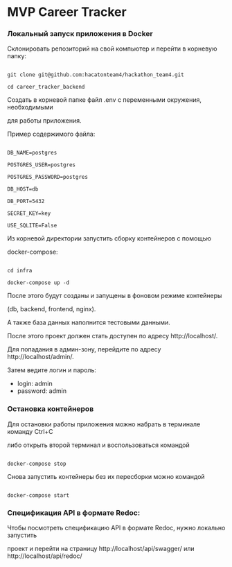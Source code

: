# MVP Career Tracker
  

### Локальный запуск приложения в Docker

  

Склонировать репозиторий на свой компьютер и перейти в корневую папку:

```

git clone git@github.com:hacatonteam4/hackathon_team4.git

cd career_tracker_backend

```

  

Создать в корневой папке файл .env с переменными окружения, необходимыми

для работы приложения.

  

Пример содержимого файла:

```

DB_NAME=postgres

POSTGRES_USER=postgres

POSTGRES_PASSWORD=postgres

DB_HOST=db

DB_PORT=5432

SECRET_KEY=key

USE_SQLITE=False

```

  

Из корневой директории запустить сборку контейнеров с помощью

docker-compose:

```

cd infra

docker-compose up -d

```

После этого будут созданы и запущены в фоновом режиме контейнеры

(db, backend, frontend, nginx).

А также база данных наполнится тестовыми данными.


После этого проект должен стать доступен по адресу http://localhost/.



Для попадания в админ-зону, перейдите по адресу http://localhost/admin/.

Затем ведите логин и пароль:
- login: admin
- password: admin
  

### Остановка контейнеров

  

Для остановки работы приложения можно набрать в терминале команду Ctrl+C

либо открыть второй терминал и воспользоваться командой

```

docker-compose stop

```

Снова запустить контейнеры без их пересборки можно командой

```

docker-compose start

```

  

### Спецификация API в формате Redoc:

  

Чтобы посмотреть спецификацию API в формате Redoc, нужно локально запустить

проект и перейти на страницу http://localhost/api/swagger/ или http://localhost/api/redoc/